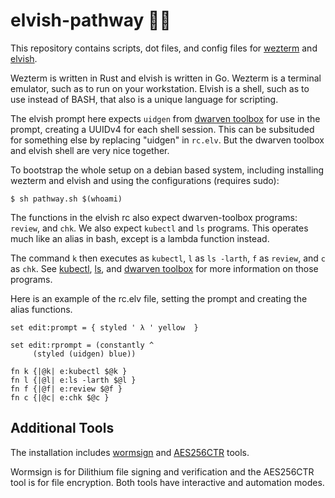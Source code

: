 # elvish-pathway 🧙‍♂️

This repository contains scripts, dot files, and config files for [wezterm](https://wezfurlong.or) and [elvish](https://elv.sh/).

Wezterm is written in Rust and elvish is written in Go.
Wezterm is a terminal emulator, such as to run on your workstation.
Elvish is a shell, such as to use instead of BASH, that also is a unique language for scripting.


The elvish prompt here expects `uidgen` from [dwarven toolbox](https://github.com/jpegleg/dwarven-toolbox) for use in the prompt, creating a UUIDv4 for each shell session.
This can be subsituded for something else by replacing "uidgen" in `rc.elv`. But the dwarven toolbox and elvish shell are very nice together.


To bootstrap the whole setup on a debian based system, including installing wezterm and elvish and using the configurations (requires sudo):

```
$ sh pathway.sh $(whoami)
```

The functions in the elvish rc also expect dwarven-toolbox programs: `review`, and `chk`.
We also expect `kubectl` and `ls` programs. This operates much like an alias in bash,
except is a lambda function instead.

The command `k` then executes as `kubectl`, `l` as `ls -larth`, `f` as `review`, and `c` as `chk`.
See [kubectl](https://kubernetes.io/docs/tasks/tools/), [ls](https://linux.die.net/man/1/ls), and [dwarven toolbox](https://github.com/jpegleg/dwarven-toolbox)
for more information on those programs.

Here is an example of the rc.elv file, setting the prompt and creating the alias functions.

```
set edit:prompt = { styled ' λ ' yellow  }

set edit:rprompt = (constantly ^
     (styled (uidgen) blue))

fn k {|@k| e:kubectl $@k }
fn l {|@l| e:ls -larth $@l }
fn f {|@f| e:review $@f }
fn c {|@c| e:chk $@c }
```
 
## Additional Tools

The installation includes [wormsign](https://github.com/jpegleg/wormsign) and [AES256CTR](https://github.com/jpegleg/file_encryption_AES256/) tools.

Wormsign is for Dilithium file signing and verification and the AES256CTR tool is for file encryption. Both tools have interactive and automation modes.
